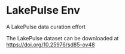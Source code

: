 # LakePulse Env
A LakePulse data curation effort

The LakePulse dataset can be downloaded at <https://doi.org/10.25976/sd85-ov48>
